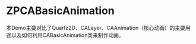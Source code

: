 # ZPCABasicAnimation
本Demo主要对比了Quartz2D、CALayer、CAAnimation（核心动画）的主要用途以及如何利用CABasicAnimation类来制作动画。

